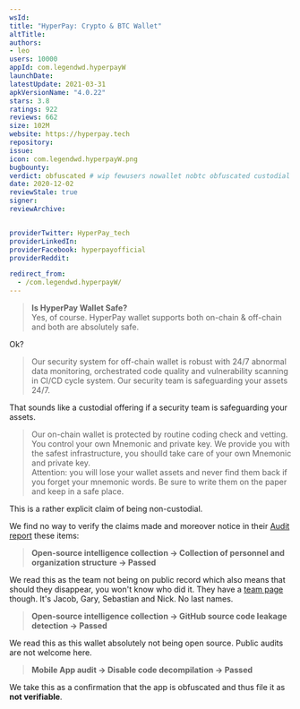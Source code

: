 ```yaml
---
wsId: 
title: "HyperPay: Crypto & BTC Wallet"
altTitle: 
authors:
- leo
users: 10000
appId: com.legendwd.hyperpayW
launchDate: 
latestUpdate: 2021-03-31
apkVersionName: "4.0.22"
stars: 3.8
ratings: 922
reviews: 662
size: 102M
website: https://hyperpay.tech
repository: 
issue: 
icon: com.legendwd.hyperpayW.png
bugbounty: 
verdict: obfuscated # wip fewusers nowallet nobtc obfuscated custodial nosource nonverifiable reproducible bounty defunct
date: 2020-12-02
reviewStale: true
signer: 
reviewArchive:


providerTwitter: HyperPay_tech
providerLinkedIn: 
providerFacebook: hyperpayofficial
providerReddit: 

redirect_from:
  - /com.legendwd.hyperpayW/
---
```



> **Is HyperPay Wallet Safe?**<br>
> Yes, of course. HyperPay wallet supports both on-chain & off-chain and both are absolutely safe.

Ok?

>Our security system for off-chain wallet is robust with 24/7 abnormal data monitoring, orchestrated code quality and vulnerability scanning in CI/CD cycle system. Our security team is safeguarding your assets 24/7.

That sounds like a custodial offering if a security team is safeguarding your
assets.

> Our on-chain wallet is protected by routine coding check and vetting. You control your own Mnemonic and private key. We provide you with the safest infrastructure, you shoulld  take care of your own Mnemonic and private key.<br>
> Attention: you will lose your wallet assets and never find them back if you forget your mnemonic words. Be sure to write them on the paper and keep in a safe place.

This is a rather explicit claim of being non-custodial.

We find no way to verify the claims made and moreover notice in their
[Audit report](https://github.com/slowmist/Knowledge-Base/blob/master/open-report/HyperPay_APP_Security_Audit_Report.pdf)
these items:

> **Open-source intelligence collection -> Collection of personnel and organization structure -> Passed**

We read this as the team not being on public record which also means that should
they disappear, you won't know who did it. They have a
[team page](https://hyperpay.tech/team) though. It's Jacob, Gary, Sebastian and
Nick. No last names. 

> **Open-source intelligence collection -> GitHub source code leakage detection -> Passed**

We read this as this wallet absolutely not being open source. Public audits are
not welcome here.

> **Mobile App audit -> Disable code decompilation -> Passed**

We take this as a confirmation that the app is obfuscated and thus file it as
**not verifiable**.
